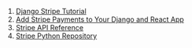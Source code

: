 1. [Django Stripe Tutorial](https://testdriven.io/blog/django-stripe-tutorial/)
2. [Add Stripe Payments to Your Django and React App](https://betterprogramming.pub/how-to-integrate-django-react-app-with-stripe-payments-95709b3f23e5)
3. [Stripe API Reference](https://stripe.com/docs/api)
4. [Stripe Python Repository](https://github.com/stripe/stripe-python)
